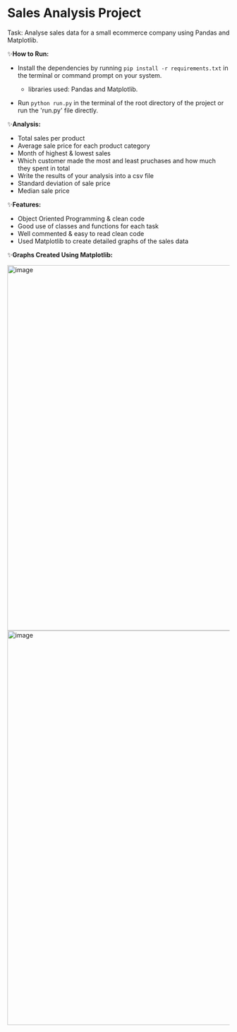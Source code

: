 # Sales Analysis Project

Task: Analyse sales data for a small ecommerce company using Pandas and Matplotlib.

✨<b>How to Run:</b>

* Install the dependencies by running `pip install -r requirements.txt` in the terminal or command prompt on your system.
   * libraries used: Pandas and Matplotlib.


* Run `python run.py` in the terminal of the root directory of the project or run the 'run.py' file directly.


✨<b>Analysis:</b>


- Total sales per product
- Average sale price for each product category
- Month of highest & lowest sales
- Which customer made the most and least pruchases and how much they spent in total
- Write the results of your analysis into a csv file
- Standard deviation of sale price
- Median sale price

✨<b>Features:</b>

- Object Oriented Programming & clean code
- Good use of classes and functions for each task
- Well commented & easy to read clean code
- Used Matplotlib to create detailed graphs of the sales data

✨<b>Graphs Created Using Matplotlib:</b>

<img width="827" alt="image" src="https://user-images.githubusercontent.com/79287671/232593429-45d6ffa1-6330-4d69-b558-e26dc7f45863.png">
<img width="893" alt="image" src="https://user-images.githubusercontent.com/79287671/232593712-c2b7bea6-9abd-4ce9-bfb5-2308c6b127d0.png">

